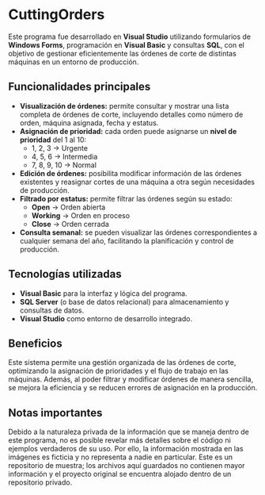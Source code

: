 # CuttingOrders

Este programa fue desarrollado en **Visual Studio** utilizando formularios de **Windows Forms**, programación en **Visual Basic** y consultas **SQL**, con el objetivo de gestionar eficientemente las órdenes de corte de distintas máquinas en un entorno de producción.

## Funcionalidades principales

- **Visualización de órdenes:** permite consultar y mostrar una lista completa de órdenes de corte, incluyendo detalles como número de orden, máquina asignada, fecha y estatus.  
- **Asignación de prioridad:** cada orden puede asignarse un **nivel de prioridad** del 1 al 10:
  - 1, 2, 3 → Urgente  
  - 4, 5, 6 → Intermedia  
  - 7, 8, 9, 10 → Normal  
- **Edición de órdenes:** posibilita modificar información de las órdenes existentes y reasignar cortes de una máquina a otra según necesidades de producción.  
- **Filtrado por estatus:** permite filtrar las órdenes según su estado:
  - **Open** → Orden abierta  
  - **Working** → Orden en proceso  
  - **Close** → Orden cerrada  
- **Consulta semanal:** se pueden visualizar las órdenes correspondientes a cualquier semana del año, facilitando la planificación y control de producción.

## Tecnologías utilizadas

- **Visual Basic** para la interfaz y lógica del programa.  
- **SQL Server** (o base de datos relacional) para almacenamiento y consultas de datos.  
- **Visual Studio** como entorno de desarrollo integrado.  

## Beneficios

Este sistema permite una gestión organizada de las órdenes de corte, optimizando la asignación de prioridades y el flujo de trabajo en las máquinas. Además, al poder filtrar y modificar órdenes de manera sencilla, se mejora la eficiencia y se reducen errores de asignación en la producción.

## Notas importantes

Debido a la naturaleza privada de la información que se maneja dentro de este programa, no es posible revelar más detalles sobre el código ni ejemplos verdaderos de su uso. Por ello, la información mostrada en las imágenes es ficticia y no representa a nadie en particular. Este es un repositorio de muestra; los archivos aquí guardados no contienen mayor información y el proyecto original se encuentra alojado dentro de un repositorio privado.
